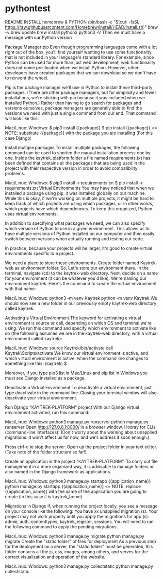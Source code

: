 # pythontest
README
INSTALL homebrew & PYTHON
/bin/bash -c "$(curl -fsSL https://raw.githubusercontent.com/Homebrew/install/HEAD/install.sh)"
brew -v
brew update
brew install python3
python3 -V
Then we must have a message with our Python version

Package Manager:pip
Even though programming languages come with a lot right out of the box, you'll find yourself wanting to use some functionality that is not included in your language's standard library. For example, since Python can be used for more than just web development, web functionality does not come pre-loaded when we install Python. However, other developers have created packages that we can download so we don't have to reinvent the wheel.

Pip is the package manager we'll use in Python to install these third-party packages. (There are other package managers, but for simplicity and fewer installations, we're sticking with pip because it was included when we installed Python.) Rather than having to go search for packages and versions ourselves, package managers are generally able to find the versions we need with just a single command from our end. That command will look like this:

Mac/Linux:	Windows:
$ pip3 install {{package}}	$ pip install {{package}}
<= NOTE: substitute {{package}} with the package you are installing (For this case Django)

Install multiple packages
To install multiple packages, the following command can be used to shorten the manual installation process one by one. Inside the kaytrek_platform folder a file named requirements.txt has been defined that contains all the packages that are being used in the project with their respective version in order to avoid compatibility problems.

Mac/Linux:	Windows:
$ pip3 install -r requirements.txt	$ pip install -r requirements.txt
Virtual Environments
You may have noticed that when we installed a package using pip, it was installed globally on our machine. While this is okay, if we're working on multiple projects, it might be hard to keep track of which projects are using which packages, or in other words, which projects have which dependencies. To keep this organized, Python uses virtual environments.

In addition to specifying what packages we need, we can also specify which version of Python to use in a given environment. This allows us to have multiple versions of Python installed on our computer and then easily switch between versions when actually running and testing our code.

In practice, because your projects will be larger, it's good to create virtual environments specific to a project.

We need a place to store these environments. Create folder named Kaytrek-web as environment folder. So, Let's store our environment there. In the terminal, navigate (cd) to the kaytrek-web directory. Next, decide on a name for your environment (it can be whatever you'd like). We're naming our environment kaytrek. Here's the command to create the virtual environment with that name:

Mac/Linux:	Windows:
python3 -m venv Kaytrek	python -m venv Kaytrek
We should now see a new folder in our previously empty kaytrek-web directory called kaytrek.

Activating a Virtual Environment
The keyword for activating a virtual environment is source or call, depending on which OS and terminal we're using. We run this command and specify which environment to activate like so (the following assumes we are in the kaytrek-web directory, with a virtual environment called kaytrek):

Mac/Linux:	Windows:
source Kaytrek/bin/activate	call Kaytrek\Scripts\activate
We know our virtual environment is active, and which virtual environment is active, when the command line changes to something like this: (kaytrek) $

Moreover, if you type pip3 list in Mac/Linux and pip list in Windows you must see Django installed as a package.

Deactivate a Virtual Environment
To deactivate a virtual environment, just type deactivate in the command line. Closing your terminal window will also deactivate your virtual environment.

Run Django "KAYTREK-PLATFORM" project
With our Django virtual environment activated, run this command:

Mac/Linux:	Windows:
python3 manage.py runserver	python manage.py runserver
Open http://127.0.0.1:8000/ in a browser window. Hooray for CLIs (command-line interfaces)! (Don't worry about the warning about unapplied migrations. It won't affect us for now, and we'll address it soon enough.)

Press ctrl-c to stop the server. Open up the project folder in your text editor. (Take note of the folder structure so far!)

Create an application in the project "KAYTREK-PLATFORM".
To carry out file management in a more organized way, it is advisable to manage folders or also named in the Django framework as applications.

Mac/Linux:	Windows:
python3 manage.py startapp {{application_name}}	python manage.py startapp {{application_name}}
<= NOTE: replace {{application_name}} with the name of the application you are going to create (in this case it is kaytrek_home)

Migrations in Django
If, when running the project locally, you see a message on your console like the following: You have xx unapplied migration (s). Your project may not work properly until you apply the migrations for app (s): admin, auth, contenttypes, kaytrek_register, sessions. You will need to run the following command to apply the pending migrations.

Mac/Linux:	Windows:
python3 manage.py migrate	python manage.py migrate
Create the "static folder" of files for deployment
As a previous step for the deployment on a server, the "static folder" must be generated, this folder contains all the js, css, images, among others, and serves for the correct visualization and operation of the website.

Mac/Linux:	Windows:
python3 manage.py collectstatic	python manage.py collectstatic
